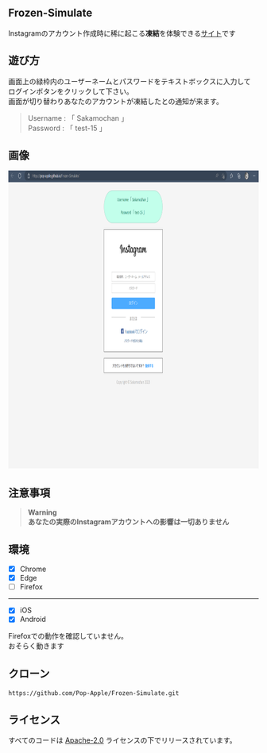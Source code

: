 ## Frozen-Simulate
Instagramのアカウント作成時に稀に起こる**凍結**を体験できる[サイト](https://pop-apple.github.io/Frozen-Simulate/)です  

## 遊び方
画面上の緑枠内のユーザーネームとパスワードをテキストボックスに入力して  
ログインボタンをクリックして下さい。  
画面が切り替わりあなたのアカウントが凍結したとの通知が来ます。  

> Username : 「 Sakamochan 」  
> Password : 「 test-15 」

## 画像
<img src="https://github.com/Pop-Apple/Frozen-Simulate/blob/master/assets/Screenshot.png" width="900px" height="600px" alt="Demo">

## 注意事項
> **Warning**  
**あなたの実際のInstagramアカウントへの影響は一切ありません**

## 環境

- [x] Chrome
- [x] Edge
- [ ] Firefox

---

- [x] iOS
- [x] Android

Firefoxでの動作を確認していません。  
おそらく動きます

## クローン
```
https://github.com/Pop-Apple/Frozen-Simulate.git
```

## ライセンス
すべてのコードは [Apache-2.0](https://github.com/Pop-Apple/Frozen-Simulate/blob/master/LICENSE) ライセンスの下でリリースされています。
